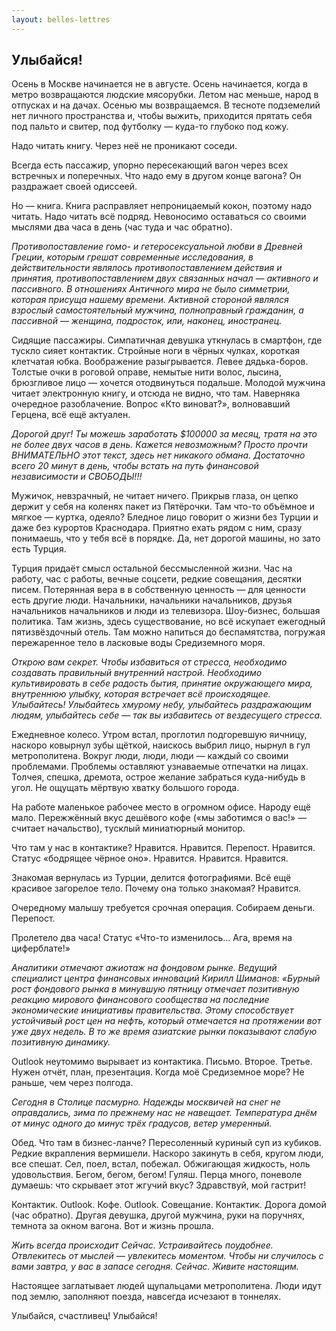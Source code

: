 ```yaml
---
layout: belles-lettres
---
```


## Улыбайся!

Осень в Москве начинается не в августе. Осень начинается, когда в метро возвращаются людские мясорубки. Летом нас меньше, народ в отпусках и на дачах. Осенью мы возвращаемся. В тесноте подземелий нет личного пространства и, чтобы выжить, приходится прятать себя  под пальто и свитер, под футболку — куда-то глубоко под кожу.

Надо читать книгу. Через неё не проникают соседи.

Всегда есть пассажир, упорно пересекающий вагон через всех встречных и поперечных. Что надо ему в другом конце вагона? Он раздражает своей одиссеей.

Но — книга. Книга расправляет непроницаемый кокон, поэтому надо читать. Надо читать всё подряд. Невоносимо оставаться со своими мыслями два часа в день (час туда и час обратно).

*Противопоставление гомо- и гетеросексуальной любви в Древней Греции, которым грешат современные исследования, в действительности являлось противопоставлением действия и принятия, противопоставлением двух связанных начал — активного и пассивного. В отношениях Античного мира не было симметрии, которая присуща нашему времени. Активной стороной являлся взрослый самостоятельный мужчина, полноправный гражданин, а пассивной — женщина, подросток, или, наконец, иностранец.*

Сидящие пассажиры. Симпатичная девушка уткнулась в смартфон, где тускло сияет контактик. Стройные ноги в чёрных чулках, короткая клетчатая юбка. Воображение разыгрывается. Левее дядька-боров. Толстые очки в роговой оправе, немытые нити волос, лысина, брюзгливое лицо — хочется отодвинуться подальше. Молодой мужчина читает электронную книгу, и отсюда не видно, что там. Наверняка очередное разоблачение. Вопрос «Кто виноват?», волновавший Герцена, всё ещё актуален.

*Дорогой друг! Ты можешь заработать $100000 за месяц, тратя на это не более двух часов в день. Кажется невозможным? Просто прочти ВНИМАТЕЛЬНО этот текст, здесь нет никакого обмана. Достаточно всего 20 минут в день, чтобы встать на путь финансовой независимости и СВОБОДЫ!!!*

Мужичок, невзрачный, не читает ничего. Прикрыв глаза, он цепко держит у себя на коленях пакет из Пятёрочки. Там что-то объёмное и мягкое — куртка, одеяло? Бледное лицо говорит о жизни без Турции и даже без курортов Краснодара. Приятно ехать рядом с ним, сразу понимаешь, что у тебя всё в порядке. Да, нет дорогой машины, но зато есть Турция.

Турция придаёт смысл остальной бессмысленной жизни. Час на работу, час с работы, вечные соцсети, редкие совещания, десятки писем. Потерянная вера в в собственную ценность — для ценности есть другие люди. Начальники, начальники начальников, друзья начальников начальников и люди из телевизора. Шоу-бизнес, большая политика. Там жизнь, здесь существование, но всё искупает ежегодный пятизвёздочный отель. Там можно напиться до беспамятства, погружая пережаренное тело в ласковые воды Средиземного моря.

*Открою вам секрет. Чтобы избавиться от стресса, необходимо создавать правильный внутренний настрой. Необходимо культивировать в себе радость бытия, принятие окружающего мира, внутреннюю улыбку, которая встречает всё происходящее. Улыбайтесь! Улыбайтесь хмурому небу, улыбайтесь раздражающим людям, улыбайтесь себе — так вы избавитесь от вездесущего стресса.*

Ежедневное колесо. Утром встал, проглотил подгоревшую яичницу, наскоро ковырнул зубы щёткой, наискось выбрил лицо, нырнул в гул метрополитена. Вокруг люди, люди, люди — каждый со своими проблемами. Проблемы оставляют узнаваемые отпечатки на лицах. Толчея, спешка, дремота, острое желание забраться куда-нибудь в угол. Не ощущать мёртвую хватку большого города.

На работе маленькое рабочее место в огромном офисе. Народу ещё мало. Пережжённый вкус дешёвого кофе («мы заботимся о вас!» — считает начальство), тусклый миниатюрный монитор.

Что там у нас в контактике? Нравится. Нравится. Перепост. Нравится. Статус «бодрящее чёрное оно». Нравится. Нравится. Нравится.

Знакомая вернулась из Турции, делится фотографиями. Всё ещё красивое загорелое тело. Почему она только знакомая? Нравится.

Очередному малышу требуется срочная операция. Собираем деньги. Перепост.

Пролетело два часа! Статус «Что-то изменилось… Ага, время на циферблате!»

*Аналитики отмечают ажиотаж на фондовом рынке. Ведущий специалист центра финансовых инноваций Кирилл Шиманов: «Бурный рост фондового рынка в минувшую пятницу отмечает позитивную реакцию мирового финансового сообщества на последние экономические инициативы правительства. Этому способствует устойчивый рост цен на нефть, который отмечается на протяжении вот уже двух недель. В то же время азиатские рынки показывают слабую позитивную динамику.*

Outlook неутомимо вырывает из контактика. Письмо. Второе. Третье. Нужен отчёт, план, презентация.
Когда моё Средиземное море? Не раньше, чем через полгода.

*Сегодня в Столице пасмурно. Надежды москвичей на снег не оправдались, зима по прежнему нас не навещает. Температура днём от минус одного до минус трёх градусов, ветер умеренный.*

Обед. Что там в бизнес-ланче? Пересоленный куриный суп из кубиков. Редкие вкрапления вермишели. Наскоро закинуть в себя, кругом люди, все спешат. Сел, поел, встал, побежал.
Обжигающая жидкость, ноль удовольствия. Бегом, бегом, бегом!
Гуляш. Перца много, поневоле думаешь: что скрывает этот жгучий вкус? Здравствуй, мой гастрит!

Контактик. Outlook. Кофе. Outlook. Совещание. Контактик. Дорога домой (час обратно). Другая девушка, другой мужчина, руки на поручнях, темнота за окном вагона. Вот и жизнь прошла.

*Жить всегда происходит Сейчас. Устраивайтесь поудобнее. Отвлекитесь от мыслей — увлекитесь моментом. Чтобы ни случилось с вами завтра, у вас в запасе сегодня. Сейчас. Живите настоящим.*

Настоящее заглатывает людей щупальцами метрополитена. Люди идут под землю, заполняют поезда, навсегда исчезают в тоннелях.

Улыбайся, счастливец! Улыбайся!